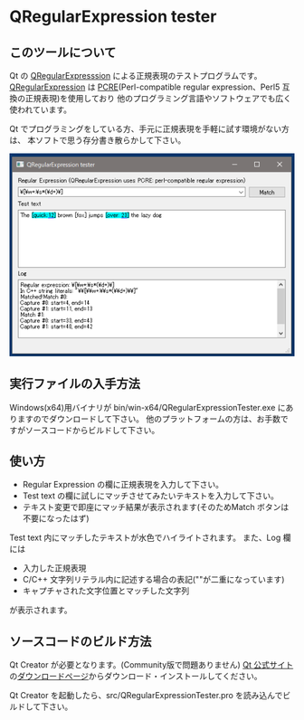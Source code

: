 # QRegularExpression tester

## このツールについて
Qt の [QRegularExpresssion](http://doc.qt.io/qt-5/qregularexpression.html) による正規表現のテストプログラムです。
[QRegularExpression](http://doc.qt.io/qt-5/qregularexpression.html) は
[PCRE](http://pcre.org/)(Perl-compatible regular expression、Perl5 互換の正規表現)を使用しており
他のプログラミング言語やソフトウェアでも広く使われています。

Qt でプログラミングをしている方、手元に正規表現を手軽に試す環境がない方は、
本ソフトで思う存分書き散らかして下さい。

![動作例](images/QRegularExpressionTester.png)

## 実行ファイルの入手方法
Windows(x64)用バイナリが bin/win-x64/QRegularExpressionTester.exe にありますのでダウンロードして下さい。
他のプラットフォームの方は、お手数ですがソースコードからビルドして下さい。

## 使い方
- Regular Expression の欄に正規表現を入力して下さい。
- Test text の欄に試しにマッチさせてみたいテキストを入力して下さい。
- テキスト変更で即座にマッチ結果が表示されます(そのためMatch ボタンは不要になったはず)

Test text 内にマッチしたテキストが水色でハイライトされます。
また、Log 欄には
- 入力した正規表現
- C/C++ 文字列リテラル内に記述する場合の表記("\"が二重になっています)
- キャプチャされた文字位置とマッチした文字列

が表示されます。

## ソースコードのビルド方法
Qt Creator が必要となります。(Community版で問題ありません)
[Qt 公式サイト](https://www.qt.io/)の[ダウンロードページ](https://www.qt.io/download/)からダウンロード・インストールしてください。

Qt Creator を起動したら、src/QRegularExpressionTester.pro を読み込んでビルドして下さい。

